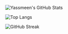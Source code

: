 

![Yassmeen's GitHub Stats](https://github-readme-stats.vercel.app/api?username=yassmeensamy&show_icons=true&count_private=true&include_all_commits=true&theme=tokyonight)

![Top Langs](https://github-readme-stats.vercel.app/api/top-langs/?username=yassmeensamy&layout=compact&theme=tokyonight)

![GitHub Streak](https://github-readme-streak-stats.herokuapp.com/?user=yassmeensamy&theme=tokyonight)
